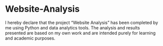 # Website-Analysis
I hereby declare that the project “Website Analysis” has been completed by me using Python and data analytics tools. The analysis and results presented are based on my own work and are intended purely for learning and academic purposes.
